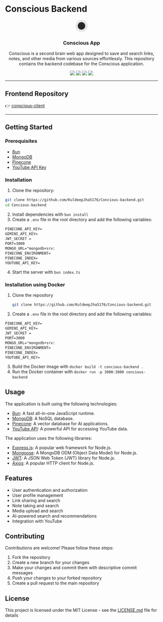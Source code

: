 # Conscious Backend

<p align="center">
  <a href="https://github.com/KuldeepJha5176/Concious-backend">
 <img src="https://github.com/KuldeepJha5176/concious-frontend/blob/main/public/logo.png" alt="Logo" width="40px" >
  </a>
</p>

<h3 align="center">Conscious App</h3>

<p align="center">
  Conscious is a second brain web app designed to save and search links, notes, and other media from various sources effortlessly. This repository contains the backend codebase for the Conscious application.
</p>

<p align="center">
  <img src="https://img.shields.io/github/languages/top/KuldeepJha5176/Concious-backend" />
  <img src="https://img.shields.io/github/license/KuldeepJha5176/Concious-backend" />
  <img src="https://img.shields.io/github/repo-size/KuldeepJha5176/Concious-backend" />
  <img src="https://img.shields.io/github/last-commit/KuldeepJha5176/Concious-backend" />
</p>

---

## Frontend Repository

👉 [conscious-client](https://github.com/KuldeepJha5176/concious-frontend.git)

---

## Getting Started

### Prerequisites

- [Bun](https://bun.sh/)
- [MongoDB](https://www.mongodb.com/)
- [Pinecone](https://www.pinecone.io/)
- [YouTube API Key](https://developers.google.com/youtube/v3)

### Installation

1. Clone the repository:

```bash
git clone https://github.com/KuldeepJha5176/Concious-backend.git
cd Concious-backend
```
2.  Install dependencies with `bun install`
3.  Create a `.env` file in the root directory and add the following variables:

```
PINECONE_API_KEY=
GEMINI_API_KEY= 
JWT_SECRET = 
PORT=3000
MONGO_URL="mongodb+srv:
PINECONE_ENVIRONMENT=
PINECONE_INDEX=
YOUTUBE_API_KEY=
```

4.  Start the server with `bun index.ts`

### Installation using Docker

1.  Clone the repository
    ```bash
    git clone https://github.com/KuldeepJha5176/Concious-backend.git
    ```
2.  Create a `.env` file in the root directory and add the following variables:

```
PINECONE_API_KEY=
GEMINI_API_KEY= 
JWT_SECRET = 
PORT=3000
MONGO_URL="mongodb+srv:
PINECONE_ENVIRONMENT=
PINECONE_INDEX=
YOUTUBE_API_KEY=
```

3.  Build the Docker image with `docker build -t concious-backend .`
4.  Run the Docker container with `docker run -p 3000:3000 concious-backend`

## Usage

The application is built using the following technologies:

- [Bun](https://bun.sh/): A fast all-in-one JavaScript runtime.
- [MongoDB](https://www.mongodb.com/): A NoSQL database.
- [Pinecone](https://www.pinecone.io/): A vector database for AI applications.
- [YouTube API](https://developers.google.com/youtube/v3/): A powerful API for accessing YouTube data.

The application uses the following libraries:

- [Express.js](https://expressjs.com/): A popular web framework for Node.js.
- [Mongoose](https://mongoosejs.com/): A MongoDB ODM (Object Data Model) for Node.js.
- [JWT](https://jwt.io/): A JSON Web Token (JWT) library for Node.js.
- [Axios](https://axios-http.com/): A popular HTTP client for Node.js.


## Features

- User authentication and authorization
- User profile management
- Link sharing and search
- Note taking and search
- Media upload and search
- AI-powered search and recommendations
- Integration with YouTube



## Contributing

Contributions are welcome! Please follow these steps:

1. Fork the repository
2. Create a new branch for your changes
3. Make your changes and commit them with descriptive commit messages
4. Push your changes to your forked repository
5. Create a pull request to the main repository

## License  
This project is licensed under the MIT License - see the [LICENSE.md](LICENSE.md) file for details

